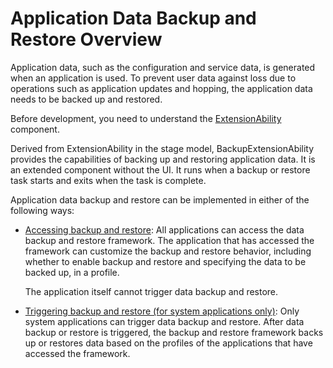 # Application Data Backup and Restore Overview

Application data, such as the configuration and service data, is generated when an application is used. To prevent user data against loss due to operations such as application updates and hopping, the application data needs to be backed up and restored.

Before development, you need to understand the [ExtensionAbility](../application-models/extensionability-overview.md) component.

Derived from ExtensionAbility in the stage model, BackupExtensionAbility provides the capabilities of backing up and restoring application data. It is an extended component without the UI. It runs when a backup or restore task starts and exits when the task is complete.

Application data backup and restore can be implemented in either of the following ways:

- [Accessing backup and restore](app-file-backup-extension.md): All applications can access the data backup and restore framework. The application that has accessed the framework can customize the backup and restore behavior, including whether to enable backup and restore and specifying the data to be backed up, in a profile.

  The application itself cannot trigger data backup and restore.
<!--RP1-->
- [Triggering backup and restore (for system applications only)](app-file-backup.md): Only system applications can trigger data backup and restore. After data backup or restore is triggered, the backup and restore framework backs up or restores data based on the profiles of the applications that have accessed the framework.<!--RP1End-->
